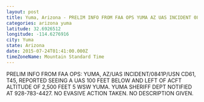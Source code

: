 ```yaml
---
layout: post
title: Yuma, Arizona - PRELIM INFO FROM FAA OPS YUMA AZ UAS INCIDENT 0841P USN CD61 T45 REPORTED SEEING
categories: arizona yuma
latitude: 32.6926512
longitude: -114.6276916
city: Yuma
state: Arizona
date: 2015-07-24T01:41:00.000Z
timeZoneName: Mountain Standard Time
---
```


PRELIM INFO FROM FAA OPS: YUMA, AZ/UAS INCIDENT/0841P/USN CD61, T45, REPORTED SEEING A UAS 100 FEET BELOW AND LEFT OF ACFT ALTITUDE  OF 2,500 FEET 5 WSW YUMA. YUMA SHERIFF DEPT NOTIFIED AT 928-783-4427. NO EVASIVE ACTION TAKEN. NO DESCRIPTION GIVEN. 